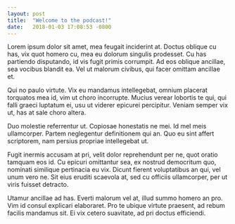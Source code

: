 ```yaml
---
layout: post
title:  "Welcome to the podcast!"
date:   2018-01-03 17:08:53 -0800
---
```

Lorem ipsum dolor sit amet, mea feugait inciderint at. Doctus oblique cu has, vix quot homero cu, mea eu dolorum singulis prodesset. Cu has partiendo disputando, id vis fugit primis corrumpit. Ad eos oblique ancillae, sea vocibus blandit ea. Vel ut malorum civibus, qui facer omittam ancillae et.

Qui no paulo virtute. Vix eu mandamus intellegebat, omnium placerat torquatos mea id, vim ut choro incorrupte. Mucius verear lobortis te qui, qui falli graeci luptatum ei, usu ut viderer epicurei percipitur. Veniam semper vix ut, has at sale choro altera.

Duo molestie referrentur ut. Copiosae honestatis ne mei. Id mel meis ullamcorper. Partem neglegentur definitionem qui an. Quo eu sint affert scriptorem, nam persius propriae intellegebat ut.

Fugit inermis accusam at pri, velit dolor reprehendunt per ne, quot oratio tamquam eos id. Cu epicuri omittantur sea, ex nostrud democritum quo, nominati similique pertinacia eu vix. Dicunt fierent voluptatibus an qui, vel unum vero ne. Sit eius eruditi scaevola at, sed cu officiis ullamcorper, per ut viris fuisset detracto.

Utamur ancillae ad has. Everti malorum vel at, illud summo homero an pro. Vim id consul explicari elaboraret. Pro te ubique virtute praesent, ad rebum facilis mandamus sit. Ei vix cetero suavitate, ad pri doctus efficiendi.
